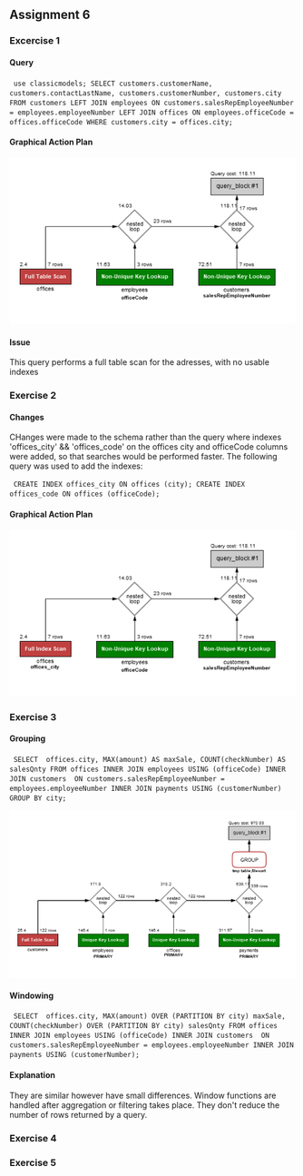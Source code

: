 ## Assignment 6

### Excercise 1

#### Query
`
use classicmodels;
SELECT customers.customerName,
customers.contactLastName,
customers.customerNumber,
customers.city
FROM customers
LEFT JOIN employees
ON customers.salesRepEmployeeNumber = employees.employeeNumber
LEFT JOIN offices
ON employees.officeCode = offices.officeCode
WHERE customers.city = offices.city;`

#### Graphical Action Plan

![alt text](https://github.com/grimetone/Databases/blob/master/Assignment6/images/q1Execution.png)

#### Issue

This query performs a full table scan for the adresses, with no usable indexes

### Exercise 2

#### Changes

CHanges were made to the schema rather than the query where indexes 'offices_city' && 'offices_code' on the offices city and officeCode columns were added, so that searches would be performed faster. 
The following query was used to add the indexes: 

`
CREATE INDEX offices_city ON offices (city);
CREATE INDEX offices_code ON offices (officeCode);`


#### Graphical Action Plan

![alt text](https://github.com/grimetone/Databases/blob/master/Assignment6/images/q2Execution.png)

### Exercise 3

#### Grouping

`
SELECT 
    offices.city, MAX(amount) AS maxSale, COUNT(checkNumber) AS salesQnty
FROM
    offices
    INNER JOIN
    employees USING (officeCode)
    INNER JOIN
    customers 
    ON customers.salesRepEmployeeNumber = employees.employeeNumber
    INNER JOIN
    payments USING (customerNumber)
    GROUP BY city;`

![alt text](https://github.com/grimetone/Databases/blob/master/Assignment6/images/q3ExecutionGrouping.png)

#### Windowing

`
SELECT 
    offices.city,
    MAX(amount) OVER (PARTITION BY city) maxSale,
    COUNT(checkNumber) OVER (PARTITION BY city) salesQnty
FROM
    offices
    INNER JOIN
    employees USING (officeCode)
    INNER JOIN
    customers 
    ON customers.salesRepEmployeeNumber = employees.employeeNumber
    INNER JOIN
    payments USING (customerNumber);`

#### Explanation 

They are similar however have small differences.
Window functions are handled after aggregation or filtering takes place. They don't reduce the number of rows returned by a query. 

### Exercise 4

### Exercise 5